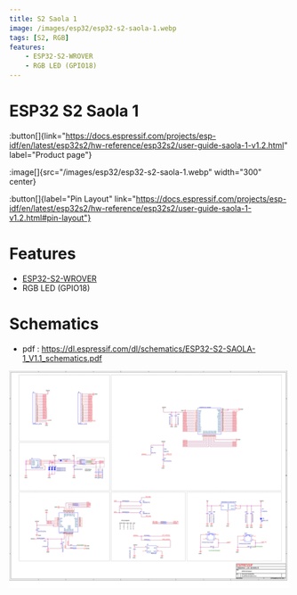 ```yaml
---
title: S2 Saola 1
image: /images/esp32/esp32-s2-saola-1.webp
tags: [S2, RGB]
features:
    - ESP32-S2-WROVER
    - RGB LED (GPIO18)
---
```


# ESP32 S2 Saola 1
:button[]{link="https://docs.espressif.com/projects/esp-idf/en/latest/esp32s2/hw-reference/esp32s2/user-guide-saola-1-v1.2.html" label="Product page"}


:image[]{src="/images/esp32/esp32-s2-saola-1.webp" width="300" center}

:button[]{label="Pin Layout" link="https://docs.espressif.com/projects/esp-idf/en/latest/esp32s2/hw-reference/esp32s2/user-guide-saola-1-v1.2.html#pin-layout"}

# Features
* [ESP32-S2-WROVER](https://www.espressif.com/sites/default/files/documentation/esp32-s2-wrover_esp32-s2-wrover-i_datasheet_en.pdf)
* RGB LED (GPIO18)

# Schematics

* pdf : https://dl.espressif.com/dl/schematics/ESP32-S2-SAOLA-1_V1.1_schematics.pdf

![Schematics](./images/ESP32-S2-SAOLA-1_V1.1_schematics.svg)

